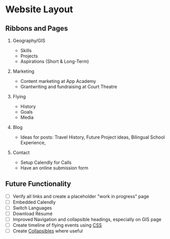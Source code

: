 # Website Layout 

## Ribbons and Pages
1. Geography/GIS
	* Skills
	* Projects
	* Aspirations (Short & Long-Term)

2. Marketing
	* Content marketing at App Academy
	* Grantwriting and fundraising at Court Theatre

3. Flying
	* History
	* Goals
	* Media

4. Blog
	* Ideas for posts: Travel History, Future Project ideas, Bilingual School Experience, 


5. Contact
	* Setup Calendly for Calls 
	* Have an online submission form

## Future Functionality
- [ ] Verify all links and create a placeholder "work in progress" page
- [ ] Embedded Calendly
- [ ] Switch Languages
- [ ] Download Résumé 
- [ ] Improved Navigation and collapsible headings, especially on GIS page
- [ ] Create timeline of flying events using [CSS](https://www.w3schools.com/howto/howto_css_timeline.asp)
- [ ] Create [Collapsibles](https://www.w3schools.com/howto/howto_js_collapsible.asp) where useful
